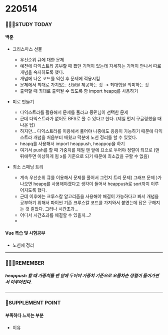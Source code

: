 # 220514

### 👨🏼‍🏫STUDY TODAY

#### 백준

- 크리스마스 선물
  - 우선순위 큐에 대한 문제
  - 예전에 다익스트라 공부할 때 봤던 기억이 있는데 자세히는 기억이 안나서 따로 개념을 숙지하도록 했다.
  - 개념에 나온 코드를 익힌 후 문제에 적용시킴
  - 문제에서 최대로 가치있는 선물을 제공하는 것 -> 최대힙을 의미하는 것
  - 출력할 때 최대로 출력될 수 있도록 함 import heapq를 사용하기
- 미로 만들기
  - 다익스트라를 활용해서 문제를 풀라고 종민님이 선택한 문제
  - 근데 다익스트라가 없어도 BFS로 풀 수 있다고 한다. (제일 먼저 구글링했을 때 나온 답)
  - 하지만... 다익스트라를 이용해서 풀어야 나중에도 응용이 가능하기 때문에 다익스트라 개념을 처음부터 배웠고 덕분에 노션 정리를 할 수 있었다.
  - heapq를 사용해서 import heappush, heappop을 하기
  - 여기서 push를 할 때 가중치를 제일 맨 앞에 요소로 두어야 정렬이 되므로 (맨 뒤에두면 이상하게 됨 x를 기준으로 되기 때문에 최소값을 구할 수 없음)


- 최소 스패닝 트리
  - 계속 우선순위 큐를 이용해서 문제를 풀어서 그런지 트리 문제( 그래프 문제 )가 나오면 heapq를 사용해야겠다고 생각이 들어서 heappush로 sort까지 이루어지도록 했다.
  - 근데 이후에는 크루스칼 알고리즘을 사용해야 해결이 가능하다고 봐서 개념을 공부하기 위해서 파이썬 기존 크루스칼 코드를 가져와서 붙였는데 답은 구해지는 것 같았다. 그러나 시간초과...
  - 어디서 시간초과를 해결할 수 있을까...?
  - 



#### Vue 복습 및 시험공부

- 노션에 정리

---

### 💆🏼‍♂️REMEMBER

##### heappush 할 때 가중치를 맨 앞에 두어야 가중치 기준으로 오름차순 정렬이 들어가면서 이루어진다.

---

### 💫SUPPLEMENT POINT

#### 부족하다 느끼는 부분

- 이유
